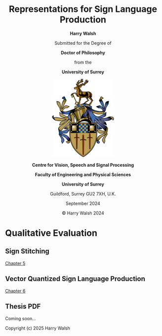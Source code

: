 <div align="center">

# Representations for Sign Language Production

**Harry Walsh**

Submitted for the Degree of

**Doctor of Philosophy**

from the

**University of Surrey**

[//]: # (![ColourCrest.jpg]&#40;ColourCrest.jpg&#41;{: width="20%" height="20%"})
<img src="ColourCrest.jpg" alt="drawing" width="200"/>

**Centre for Vision, Speech and Signal Processing**

**Faculty of Engineering and Physical Sciences**

**University of Surrey**

Guildford, Surrey GU2 7XH, U.K.

September 2024

© Harry Walsh 2024

</div>

# Qualitative Evaluation
## Sign Stitching
[Chapter 5](./Ch5/README.md)

## Vector Quantized Sign Language Production
[Chapter 6 ](./Ch6/README.md)

## Thesis PDF 
Coming soon...

Copyright (c) 2025 Harry Walsh
